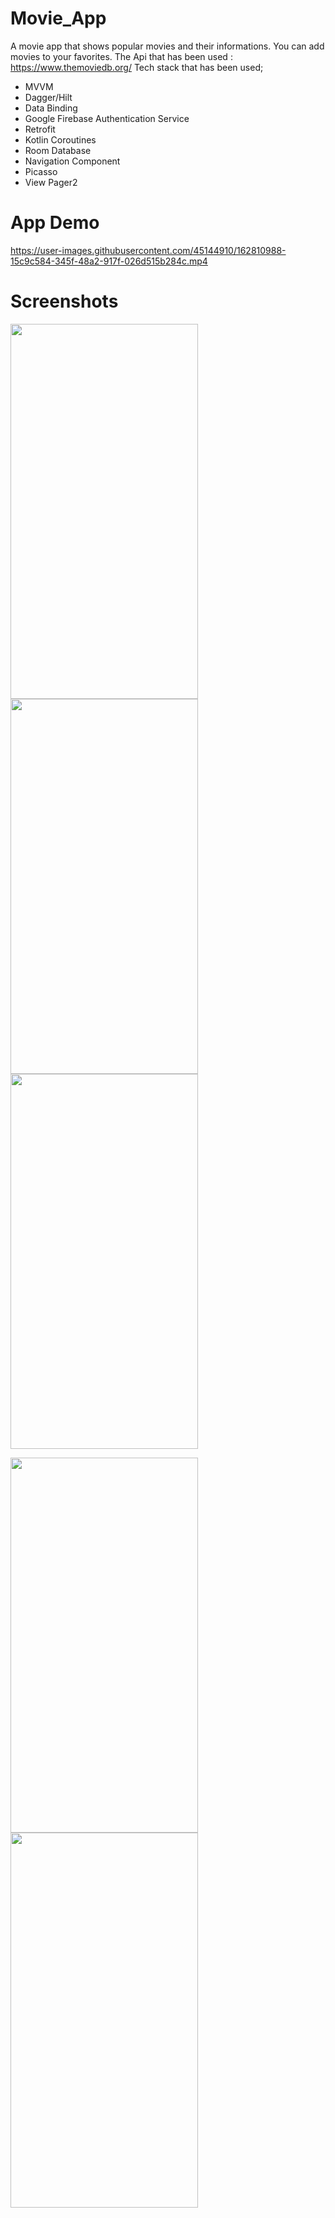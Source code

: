# Movie_App

A movie app that shows popular movies and their informations. You can add movies to your favorites.
The Api that has been used : https://www.themoviedb.org/
Tech stack that has been used;

- MVVM
- Dagger/Hilt
- Data Binding
- Google Firebase Authentication Service
- Retrofit
- Kotlin Coroutines
- Room Database
- Navigation Component
- Picasso
- View Pager2

# App Demo

https://user-images.githubusercontent.com/45144910/162810988-15c9c584-345f-48a2-917f-026d515b284c.mp4

# Screenshots

<p float="left">
  <img src="https://raw.githubusercontent.com/burakyilmazdev/Movie_App/master/Screenshot_20220411_204637.png" width="300" height="600" />
  <img src="https://raw.githubusercontent.com/burakyilmazdev/Movie_App/master/Screenshot_20220411_210817.png" width="300" height="600" /> 
  <img src="https://raw.githubusercontent.com/burakyilmazdev/Movie_App/master/Screenshot_20220411_210705.png" width="300" height="600" />
</p>

<p float="left">
  <img src="https://raw.githubusercontent.com/burakyilmazdev/Movie_App/master/Screenshot_20220411_210858.png" width="300" height="600" />
  <img src="https://raw.githubusercontent.com/burakyilmazdev/Movie_App/master/Screenshot_20220411_210905.png" width="300" height="600" /> 
</p>














